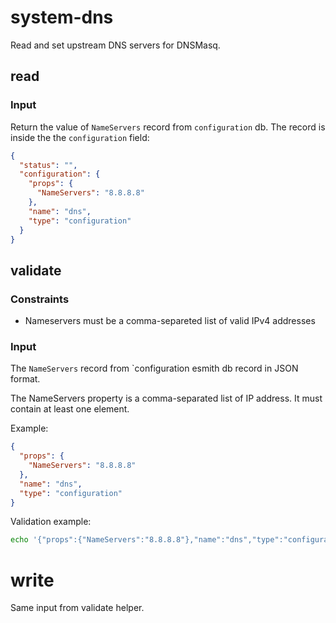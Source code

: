 # system-dns

Read and set upstream DNS servers for DNSMasq.

## read

### Input

Return the value of `NameServers` record from `configuration` db.
The record is inside the the `configuration` field:
```json
{
  "status": "",
  "configuration": {
    "props": {
      "NameServers": "8.8.8.8"
    },
    "name": "dns",
    "type": "configuration"
  }
}
```

## validate

### Constraints

- Nameservers must be a comma-separeted list of valid IPv4 addresses

### Input

The `NameServers` record from `configuration  esmith db record in JSON format.

The NameServers property is a comma-separated list of IP address.
It must contain at least one element.

Example:
```json
{
  "props": {
    "NameServers": "8.8.8.8"
  },
  "name": "dns",
  "type": "configuration"
}
```

Validation example:
```bash
echo '{"props":{"NameServers":"8.8.8.8"},"name":"dns","type":"configuration"}' | ./validate
```

# write

Same input from validate helper.

